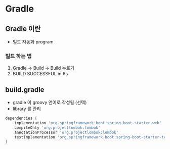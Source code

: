 # Gradle

## Gradle 이란
- 빌드 자동화 program

### 빌드 하는 법
1. Gradle -> Build -> Build 누르기
2. BUILD SUCCESSFUL in 6s

## build.gradle
- gradle 이 groovy 언어로 작성됨 (선택)
- library 를 관리
```groovy
dependencies {
    implementation 'org.springframework.boot:spring-boot-starter-web'
    compileOnly 'org.projectlombok:lombok'
    annotationProcessor 'org.projectlombok:lombok'
    testImplementation 'org.springframework.boot:spring-boot-starter-test'
}
```
